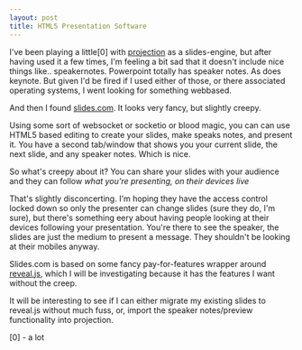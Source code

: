 ```yaml
---
layout: post
title: HTML5 Presentation Software
---
```


I've been playing a little[0] with [projection](https://github.com/afcowie/projection) as a slides-engine, but after having used it a few times, I'm feeling a bit sad that it doesn't include nice things like.. speakernotes. Powerpoint totally has speaker notes. As does keynote. But given I'd be fired if I used either of those, or there associated operating systems, I went looking for something webbased. 

And then I found [slides.com](http://slides.com). It looks very fancy, but slightly creepy. 

Using some sort of websocket or socketio or blood magic, you can can use HTML5 based editing to create your slides, make speaks notes, and present it. You have a second tab/window that shows you your current slide, the next slide, and any speaker notes. Which is nice. 

So what's creepy about it? You can share your slides with your audience and they can follow *what you're presenting, on their devices _live_*

That's slightly disconcerting. I'm hoping they have the access control locked down so only the presenter can change slides (sure they do, I'm sure), but there's something eery about having people looking at their devices following your presentation. You're there to see the speaker, the slides are just the medium to present a message. They shouldn't be looking at their mobiles anyway. 

Slides.com is based on some fancy pay-for-features wrapper around [reveal.js](https://github.com/hakimel/reveal.js/), which I will be investigating because it has the features I want without the creep. 

It will be interesting to see if I can either migrate my existing slides to reveal.js without much fuss, or, import the speaker notes/preview functionality into projection. 


[0] - a lot
